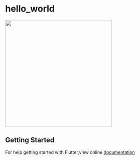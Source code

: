 # hello_world
<img src = "https://user-images.githubusercontent.com/40803579/55147831-532b1f00-5171-11e9-893a-a83e7a6ffe4d.png" width = "340">

## Getting Started
For help getting started with Flutter,view online [documentation](https://flutter.dev)
